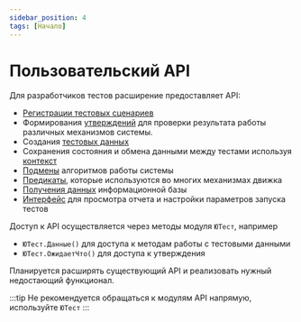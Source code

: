 ```yaml
---
sidebar_position: 4
tags: [Начало]
---
```


# Пользовательский API

Для разработчиков тестов расширение предоставляет API:

* [Регистрации тестовых сценариев](test-registration.md)
* Формирования [утверждений](assertions/assertions.md) для проверки результата работы различных механизмов системы.
* Создания [тестовых данных](test-data/test-data.md)
* Сохранения состояния и обмена данными между тестами используя [контекст](context.md)
* [Подмены](mockito.md) алгоритмов работы системы
* [Предикаты](predicates.md), которые используются во многих механизмах движка
* [Получения данных](queries.md) информационной базы
* [Интерфейс](yaxunit-ui.md) для просмотра отчета и настройки параметров запуска тестов

Доступ к API осуществляется через методы модуля `ЮТест`, например

* `ЮТест.Данные()` для доступа к методам работы с тестовыми данными
* `ЮТест.ОжидаетЧто()` для доступа к утверждения

Планируется расширять существующий API и реализовать нужный недостающий функционал.

:::tip
Не рекомендуется обращаться к модулям API напрямую, используйте `ЮТест`
:::
